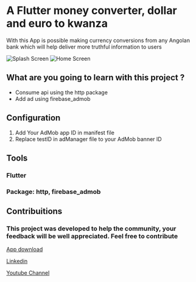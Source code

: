 # A Flutter money converter, dollar and euro to kwanza

With this App is possible making currency conversions from any Angolan bank which will help deliver more truthful information to users

![Splash Screen](https://github.com/antonio-nicolau/flutter-money-converter/blob/master/image1.jpg)
![Home Screen](https://github.com/antonio-nicolau/flutter-money-converter/blob/master/image2.jpg)

## What are you going to learn with this project ?

- Consume api using the http package
- Add ad using firebase_admob

## Configuration
1. Add Your AdMob app ID in manifest file
2. Replace testID in adManager file to your AdMob banner ID

## Tools
### Flutter
### Package: http, firebase_admob

## Contribuitions
### This project was developed to help the community, your feedback will be well appreciated. Feel free to contribute

[App download](https://bit.ly/2KWgbzM)

[Linkedin](https://www.linkedin.com/in/ant%C3%B3nio-nicolau-5b7557181/)

[Youtube Channel](https://www.youtube.com/channel/UCEWMpqJBIAjO3Lholi6VsDA)
